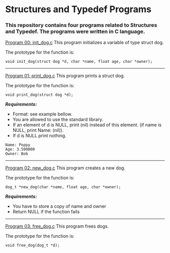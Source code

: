 # Structures and Typedef Programs

### **This repository contains four programs related to Structures and Typedef. The programs were written in C language.**

[Program 00: init_dog.c](https://github.com/ehabsmh/alx-low_level_programming/blob/main/0x0E-structures_typedef/1-init_dog.c)
This program initializes a variable of type struct dog.

The prototype for the function is:
```
void init_dog(struct dog *d, char *name, float age, char *owner);
```

---

[Program 01: print_dog.c](https://github.com/ehabsmh/alx-low_level_programming/blob/main/0x0E-structures_typedef/2-print_dog.c)
This program prints a struct dog.

The prototype for the function is:
```
void print_dog(struct dog *d);
```

***Requirements:***
- Format: see example bellow.
- You are allowed to use the standard library.
- If an element of d is NULL, print (nil) instead of this element. (if name is NULL, print Name: (nil)).
- If d is NULL print nothing.

```
Name: Poppy
Age: 3.500000
Owner: Bob
```

---

[Program 02: new_dog.c](https://github.com/ehabsmh/alx-low_level_programming/blob/main/0x0E-structures_typedef/4-new_dog.c)
This program creates a new dog.

The prototype for the function is:
```
dog_t *new_dog(char *name, float age, char *owner);
```

***Requirements:***

- You have to store a copy of name and owner
- Return NULL if the function fails

---

[Program 03: free_dog.c](https://github.com/ehabsmh/alx-low_level_programming/blob/main/0x0E-structures_typedef/5-free_dog.c)
This program frees dogs.

The prototype for the function is:
```
void free_dog(dog_t *d);
```
